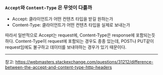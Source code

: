 ### `Accept`와 `Content-Type` 은 무엇이 다를까

* Accept: 클라이언트가 어떤 컨텐츠 타입을 받길 원하는가
* Content-Type: 클라이언트가 어떤 컨텐츠 타입을 실제로 보내는가

따라서 일반적으로 Accept는 request에, Content-Type은 response에 포함되는듯하다.
Content-Type이 request에 포함되는 경우도 종종 있는데, POST나 PUT같이 request임에도 불구하고 데이터를 보내야하는 경우가 있기 때문이다.

***
참고: https://webmasters.stackexchange.com/questions/31212/difference-between-the-accept-and-content-type-http-headers 
